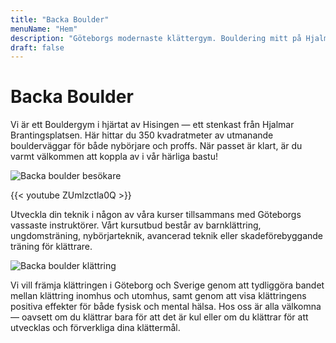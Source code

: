 ```yaml
---
title: "Backa Boulder"
menuName: "Hem"
description: "Göteborgs modernaste klättergym. Bouldering mitt på Hjalmar Brantingsplatsen."
draft: false
---
```


# Backa Boulder

Vi är ett Bouldergym i hjärtat av Hisingen — ett stenkast från Hjalmar Brantingsplatsen. 
Här hittar du 350 kvadratmeter av utmanande boulderväggar för både nybörjare och proffs. 
När passet är klart, är du varmt välkommen att koppla av i vår härliga bastu! 

![Backa boulder besökare](image/backa-boulder-6.jpg)

{{< youtube ZUmlzctla0Q >}}

Utveckla din teknik i någon av våra kurser tillsammans med Göteborgs vassaste instruktörer. 
Vårt kursutbud består av barnklättring, ungdomsträning, nybörjarteknik, avancerad teknik eller skadeförebyggande träning för klättrare.

![Backa boulder klättring](image/backa-boulder-4.jpg)

Vi vill främja klättringen i Göteborg och Sverige genom att tydliggöra bandet mellan klättring 
inomhus och utomhus, samt genom att visa klättringens positiva effekter för både fysisk och mental hälsa. 
Hos oss är alla välkomna — oavsett om du klättrar bara för att det är kul eller om du klättrar för att utvecklas och förverkliga dina klättermål. 


